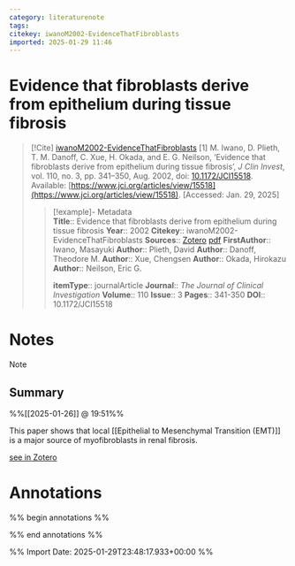 ```yaml
---
category: literaturenote
tags: 
citekey: iwanoM2002-EvidenceThatFibroblasts
imported: 2025-01-29 11:46
---
```


# Evidence that fibroblasts derive from epithelium during tissue fibrosis


> [!Cite] [iwanoM2002-EvidenceThatFibroblasts](zotero://select/library/items/4DM25RI7)
> [1]  M. Iwano, D. Plieth, T. M. Danoff, C. Xue, H. Okada, and E. G. Neilson, ‘Evidence that fibroblasts derive from epithelium during tissue fibrosis’, _J Clin Invest_, vol. 110, no. 3, pp. 341–350, Aug. 2002, doi: [10.1172/JCI15518](https://doi.org/10.1172/JCI15518). Available: [https://www.jci.org/articles/view/15518](https://www.jci.org/articles/view/15518). [Accessed: Jan. 29, 2025]
> > [!example]- Metadata    
> > **Title**:: Evidence that fibroblasts derive from epithelium during tissue fibrosis
> > **Year**:: 2002
> > **Citekey**:: iwanoM2002-EvidenceThatFibroblasts
> > **Sources**:: [Zotero](zotero://select/library/items/4DM25RI7) [pdf](file:////home/joeashton/Zotero/storage/88VNKF7R/Iwano%20et%20al.%20-%202002%20-%20Evidence%20that%20fibroblasts%20derive%20from%20epithelium%20during%20tissue%20fibrosis.pdf) 
> > **FirstAuthor**:: Iwano, Masayuki
> > **Author**:: Plieth, David
> > **Author**:: Danoff, Theodore M.
> > **Author**:: Xue, Chengsen
> > **Author**:: Okada, Hirokazu
> > **Author**:: Neilson, Eric G.
> > 
> > **itemType**:: journalArticle
> > **Journal**:: *The Journal of Clinical Investigation*
> > **Volume**:: 110
> > **Issue**:: 3
> > **Pages**:: 341-350
> > **DOI**:: 10.1172/JCI15518

# Notes

> [!note]
> ## Summary
> 
> %%[[2025-01-26]] @ 19:51%%
> 
> This paper shows that local [[Epithelial to Mesenchymal Transition (EMT)]] is a major source of myofibroblasts in renal fibrosis.
>
> [see in Zotero](zotero://select/library/items/7QFJC9B9)

# Annotations

%% begin annotations %%


%% end annotations %%

%% Import Date: 2025-01-29T23:48:17.933+00:00 %%
